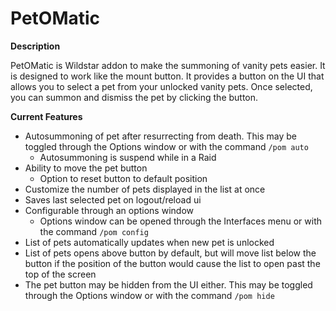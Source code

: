 # PetOMatic

**Description**

PetOMatic is Wildstar addon to make the summoning of vanity pets easier. It is designed to work like the mount button. It provides a button on the UI that allows you to select a pet from your unlocked vanity pets. Once selected, you can summon and dismiss the pet by clicking the button. 

**Current Features**
* Autosummoning of pet after resurrecting from death. This may be toggled through the Options window or with the command `/pom auto`
  * Autosummoning is suspend while in a Raid
* Ability to move the pet button
  * Option to reset button to default position
* Customize the number of pets displayed in the list at once
* Saves last selected pet on logout/reload ui
* Configurable through an options window
  * Options window can be opened through the Interfaces menu or with the command `/pom config`
* List of pets automatically updates when new pet is unlocked
* List of pets opens above button by default, but will move list below the button if the position of the button would cause the list to open past the top of the screen
* The pet button may be hidden from the UI either. This may be toggled through the Options window or with the command `/pom hide`
